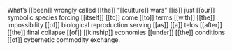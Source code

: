 What’s [[been]] wrongly called [[the]] “[[culture]] wars” [[is]] just [[our]] symbolic species forcing [[itself]] [[to]] come [[to]] terms [[with]] [[the]] impossibility [[of]] biological reproduction serving [[as]] [[a]] telos [[after]] [[the]] final collapse [[of]] [[kinship]] economies [[under]] [[the]] conditions [[of]] cybernetic commodity exchange.